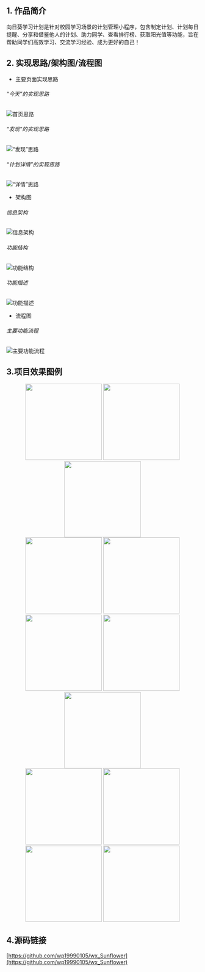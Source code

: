 ## 1. 作品简介
  向日葵学习计划是针对校园学习场景的计划管理小程序，包含制定计划、计划每日提醒、分享和借鉴他人的计划、助力同学、查看排行榜、获取阳光值等功能，旨在帮助同学们高效学习、交流学习经验、成为更好的自己！
## 2. 实现思路/架构图/流程图
- 主要页面实现思路

###### “今天”的实现思路
![首页思路](https://github.com/wp19990105/wx_Sunflower/blob/%E5%90%91%E6%97%A5%E8%91%B5/image/%E4%BB%8A%E5%A4%A9.jpg)
###### “发现”的实现思路
![“发现”思路](https://github.com/wp19990105/wx_Sunflower/blob/%E5%90%91%E6%97%A5%E8%91%B5/image/%E5%8F%91%E7%8E%B0.jpg)
###### “计划详情”的实现思路
![“详情”思路](https://github.com/wp19990105/wx_Sunflower/blob/%E5%90%91%E6%97%A5%E8%91%B5/image/%E8%AE%A1%E5%88%92%E8%AF%A6%E6%83%85.jpg)

- 架构图

###### 信息架构
![信息架构](https://github.com/wp19990105/wx_Sunflower/blob/%E5%90%91%E6%97%A5%E8%91%B5/image/%E4%BF%A1%E6%81%AF%E6%9E%B6%E6%9E%84.png)
###### 功能结构
![功能结构](https://github.com/wp19990105/wx_Sunflower/blob/%E5%90%91%E6%97%A5%E8%91%B5/image/%E5%8A%9F%E8%83%BD%E7%BB%93%E6%9E%84.png)
###### 功能描述
![功能描述](https://github.com/wp19990105/wx_Sunflower/blob/%E5%90%91%E6%97%A5%E8%91%B5/image/1.png)

- 流程图

###### 主要功能流程
![主要功能流程](https://github.com/wp19990105/wx_Sunflower/blob/%E5%90%91%E6%97%A5%E8%91%B5/image/%E6%B5%81%E7%A8%8B%E5%9B%BE.png)
## 3.项目效果图例
<div align="center">
  <img src="https://github.com/wp19990105/wx_Sunflower/blob/%E5%90%91%E6%97%A5%E8%91%B5/image/%E9%A1%B9%E7%9B%AE%E6%A0%B7%E4%BE%8B%E5%9B%BE/%E4%BB%8A%E5%A4%A9.jpg"  width=200" >
  <img src="https://github.com/wp19990105/wx_Sunflower/blob/%E5%90%91%E6%97%A5%E8%91%B5/image/%E9%A1%B9%E7%9B%AE%E6%A0%B7%E4%BE%8B%E5%9B%BE/%E5%8F%91%E7%8E%B0.jpg" width="200" >
   <img src="https://github.com/wp19990105/wx_Sunflower/blob/%E5%90%91%E6%97%A5%E8%91%B5/image/%E9%A1%B9%E7%9B%AE%E6%A0%B7%E4%BE%8B%E5%9B%BE/%E6%88%91%E7%9A%84.jpg" width="200" >
 </div>
 
 <div align="center">
  <img src="https://github.com/wp19990105/wx_Sunflower/blob/%E5%90%91%E6%97%A5%E8%91%B5/image/%E9%A1%B9%E7%9B%AE%E6%A0%B7%E4%BE%8B%E5%9B%BE/%E6%88%91%E7%9A%84%E8%AE%A1%E5%88%92.jpg"  width=200" >
  <img src="https://github.com/wp19990105/wx_Sunflower/blob/%E5%90%91%E6%97%A5%E8%91%B5/image/%E9%A1%B9%E7%9B%AE%E6%A0%B7%E4%BE%8B%E5%9B%BE/%E5%88%9B%E5%BB%BA%E8%AE%A1%E5%88%92.jpg" width="200" >
   <img src="https://github.com/wp19990105/wx_Sunflower/blob/%E5%90%91%E6%97%A5%E8%91%B5/image/%E9%A1%B9%E7%9B%AE%E6%A0%B7%E4%BE%8B%E5%9B%BE/%E6%88%91%E7%9A%84%E8%AE%A1%E5%88%92%E8%AF%A6%E6%83%85_1.jpg" width="200" >
   <img src="https://github.com/wp19990105/wx_Sunflower/blob/%E5%90%91%E6%97%A5%E8%91%B5/image/%E9%A1%B9%E7%9B%AE%E6%A0%B7%E4%BE%8B%E5%9B%BE/%E6%88%91%E7%9A%84%E8%AE%A1%E5%88%92%E8%AF%A6%E6%83%85_2.jpg"  width=200" >
  <img src="https://github.com/wp19990105/wx_Sunflower/blob/%E5%90%91%E6%97%A5%E8%91%B5/image/%E9%A1%B9%E7%9B%AE%E6%A0%B7%E4%BE%8B%E5%9B%BE/%E6%8E%92%E8%A1%8C%E6%A6%9C.jpg"  width=200" >
  
   
 </div>
 
  <div align="center">
  
  <img src="https://github.com/wp19990105/wx_Sunflower/blob/%E5%90%91%E6%97%A5%E8%91%B5/image/%E9%A1%B9%E7%9B%AE%E6%A0%B7%E4%BE%8B%E5%9B%BE/%E6%90%9C%E7%B4%A2%E8%AE%A1%E5%88%92.jpg" width="200" >
   <img src="https://github.com/wp19990105/wx_Sunflower/blob/%E5%90%91%E6%97%A5%E8%91%B5/image/%E9%A1%B9%E7%9B%AE%E6%A0%B7%E4%BE%8B%E5%9B%BE/%E7%94%A8%E6%88%B7%E4%B8%BB%E9%A1%B5.jpg" width="200" >
     <img src="https://github.com/wp19990105/wx_Sunflower/blob/%E5%90%91%E6%97%A5%E8%91%B5/image/%E9%A1%B9%E7%9B%AE%E6%A0%B7%E4%BE%8B%E5%9B%BE/%E5%88%AB%E4%BA%BA%E7%9A%84%E8%AE%A1%E5%88%92%E8%AF%A6%E6%83%85_1.jpg" width="200" >
   <img src="https://github.com/wp19990105/wx_Sunflower/blob/%E5%90%91%E6%97%A5%E8%91%B5/image/%E9%A1%B9%E7%9B%AE%E6%A0%B7%E4%BE%8B%E5%9B%BE/%E5%88%AB%E4%BA%BA%E7%9A%84%E8%AE%A1%E5%88%92%E8%AF%A6%E6%83%85_2.jpg" width="200" >

 </div>

## 4.源码链接
[https://github.com/wp19990105/wx_Sunflower](https://github.com/wp19990105/wx_Sunflower)
